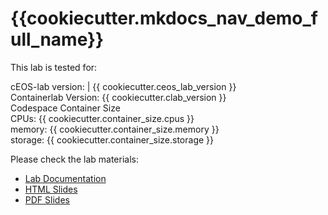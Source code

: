 # {{cookiecutter.mkdocs_nav_demo_full_name}}

This lab is tested for:  

  cEOS-lab version: | {{ cookiecutter.ceos_lab_version }}  
  Containerlab Version: {{ cookiecutter.clab_version }}  
  Codespace Container Size  
    CPUs: {{ cookiecutter.container_size.cpus }}  
    memory: {{ cookiecutter.container_size.memory }}  
    storage: {{ cookiecutter.container_size.storage }}  

Please check the lab materials:

- [Lab Documentation](https://arista-netdevops-community.github.io/one-click-se-demos/{{cookiecutter.mkdocs_nav_group_short_name}}/{{cookiecutter.demo_name}}/)
- [HTML Slides](https://arista-netdevops-community.github.io/one-click-se-demos/slides/{{cookiecutter.demo_name}}.html)
- [PDF Slides](https://arista-netdevops-community.github.io/one-click-se-demos/pdfs/{{cookiecutter.demo_name}}.pdf)
